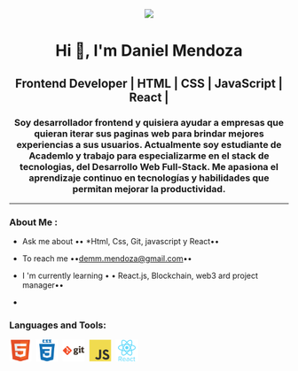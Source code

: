 <div id="header" align="center">
    <img src="https://media.giphy.com/media/f3iwJFOVOwuy7K6FFw/giphy.gif"width="200"/>
    <h1 align="center">Hi 👋, I'm Daniel Mendoza</h1>
    <h2 align="center">Frontend Developer | HTML | CSS | JavaScript | React |</h2>
    <h3 align="center">Soy desarrollador frontend y quisiera ayudar a empresas que quieran iterar sus paginas web para brindar mejores experiencias a sus usuarios.
Actualmente soy estudiante de Academlo y trabajo para especializarme en el stack de tecnologias, del Desarrollo Web Full-Stack.
Me apasiona el aprendizaje continuo en tecnologías y habilidades que permitan mejorar la productividad.</h3>
</div>

---

###  About Me :
- Ask me about •• *Html, Css, Git, javascript y React••
- To reach me ••demm.mendoza@gmail.com••
- I 'm currently learning • • React.js, Blockchain, web3 ard  project manager••



- <div align="left">
<h3> Languages and Tools:</h3>
    <div>
        <img src="https://github.com/devicons/devicon/blob/master/icons/html5/html5-original.svg" title="HTML5" alt="HTML"
        width="40" height="40"/>&nbsp;
        <img src="https://github.com/devicons/devicon/blob/master/icons/css3/css3-plain-wordmark.svg" title="CSS3" alt="CSS"
        width="40" height="40"/>&nbsp;
        <img src="https://github.com/devicons/devicon/blob/master/icons/git/git-original-wordmark.svg" title="Git" alt="Git"
        width="40" height="40"/>&nbsp;
        <img src="https://github.com/devicons/devicon/blob/master/icons/javascript/javascript-original.svg" title="JavaScript" alt="JavaScript"
        width="40" height="40"/>&nbsp;
        <img src=" https://github.com/devicons/devicon/blob/master/icons/react/react-original-wordmark.svg" title="React" alt="React"
        width="40" height="40"/>&nbsp;
        </div>
